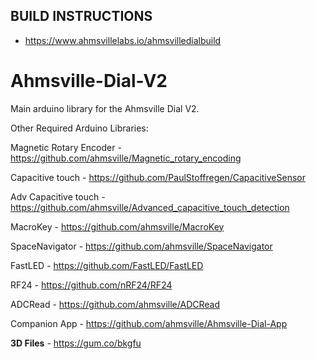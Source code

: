 ## BUILD INSTRUCTIONS
 - https://www.ahmsvillelabs.io/ahmsvilledialbuild

# Ahmsville-Dial-V2
Main arduino library for the Ahmsville Dial V2.

Other Required Arduino Libraries:

Magnetic Rotary Encoder - https://github.com/ahmsville/Magnetic_rotary_encoding

Capacitive touch - https://github.com/PaulStoffregen/CapacitiveSensor

Adv Capacitive touch - https://github.com/ahmsville/Advanced_capacitive_touch_detection

MacroKey - https://github.com/ahmsville/MacroKey

SpaceNavigator - https://github.com/ahmsville/SpaceNavigator

FastLED - https://github.com/FastLED/FastLED

RF24 - https://github.com/nRF24/RF24

ADCRead - https://github.com/ahmsville/ADCRead


Companion App - https://github.com/ahmsville/Ahmsville-Dial-App

**3D Files** - https://gum.co/bkgfu
